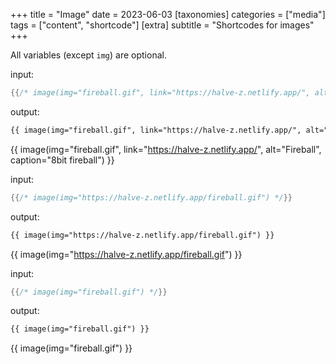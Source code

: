 +++
title = "Image"
date = 2023-06-03
[taxonomies]
categories = ["media"]
tags = ["content", "shortcode"]
[extra]
subtitle = "Shortcodes for images"
+++

All variables (except `img`) are optional.

input:

```rs
{{/* image(img="fireball.gif", link="https://halve-z.netlify.app/", alt="Fireball", caption="8bit fireball") */}}
```

output:

```html
{{ image(img="fireball.gif", link="https://halve-z.netlify.app/", alt="Fireball", caption="8bit fireball") }}
```

{{ image(img="fireball.gif", link="https://halve-z.netlify.app/", alt="Fireball", caption="8bit fireball") }}

input:

```rs
{{/* image(img="https://halve-z.netlify.app/fireball.gif") */}}
```

output:

```html
{{ image(img="https://halve-z.netlify.app/fireball.gif") }}
```

{{ image(img="https://halve-z.netlify.app/fireball.gif") }}

input:

```rs
{{/* image(img="fireball.gif") */}}
```

output:

```html
{{ image(img="fireball.gif") }}
```

{{ image(img="fireball.gif") }}
